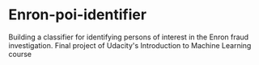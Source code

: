 # Enron-poi-identifier
Building a classifier for identifying persons of interest in the Enron fraud investigation. Final project of Udacity's Introduction to Machine Learning course
